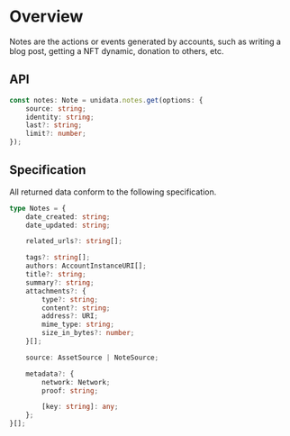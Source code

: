 # Overview

Notes are the actions or events generated by accounts, such as writing a blog post, getting a NFT dynamic, donation to others, etc.

## API

```ts
const notes: Note = unidata.notes.get(options: {
    source: string;
    identity: string;
    last?: string;
    limit?: number;
});
```

## Specification

All returned data conform to the following specification.

```ts
type Notes = {
    date_created: string;
    date_updated: string;

    related_urls?: string[];

    tags?: string[];
    authors: AccountInstanceURI[];
    title?: string;
    summary?: string;
    attachments?: {
        type?: string;
        content?: string;
        address?: URI;
        mime_type: string;
        size_in_bytes?: number;
    }[];

    source: AssetSource | NoteSource;

    metadata?: {
        network: Network;
        proof: string;

        [key: string]: any;
    };
}[];
```
